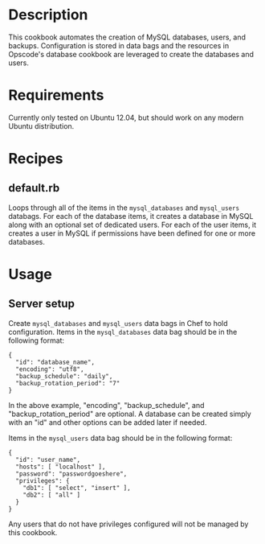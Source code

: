 Description
===========

This cookbook automates the creation of MySQL databases, users, and backups. Configuration is stored in data bags and the resources in Opscode's database cookbook are leveraged to create the databases and users.

Requirements
============

Currently only tested on Ubuntu 12.04, but should work on any modern Ubuntu distribution.

Recipes
=======

default.rb
----------

Loops through all of the items in the `mysql_databases` and `mysql_users` databags. For each of the database items, it creates a database in MySQL along with an optional set of dedicated users. For each of the user items, it creates a user in MySQL if permissions have been defined for one or more databases.

Usage
=====

Server setup
------------

Create `mysql_databases` and `mysql_users` data bags in Chef to hold configuration. Items in the `mysql_databases` data bag should be in the following format:

    {
      "id": "database_name",
      "encoding": "utf8",
      "backup_schedule": "daily",
      "backup_rotation_period": "7"
    }

In the above example, "encoding", "backup_schedule", and "backup_rotation_period" are optional. A database can be created simply with an "id" and other options can be added later if needed.

Items in the `mysql_users` data bag should be in the following format:

    {
      "id": "user_name",
      "hosts": [ "localhost" ],
      "password": "passwordgoeshere",
      "privileges": {
        "db1": [ "select", "insert" ],
        "db2": [ "all" ]
      }
    }

Any users that do not have privileges configured will not be managed by this cookbook.